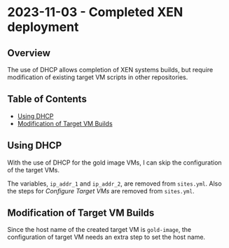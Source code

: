 # 2023-11-03 - Completed XEN deployment

## Overview

The use of DHCP allows completion of XEN systems builds, but require modification of existing target VM scripts in other repositories.

## Table of Contents

* [Using DHCP](#using-dhcp)
* [Modification of Target VM Builds](#modification-of-target-vm-builds)

## Using DHCP

With the use of DHCP for the gold image VMs, I can skip the configuration of the target VMs.

The variables, `ip_addr_1` and `ip_addr_2`, are removed from `sites.yml`. Also the steps for _Configure Target VMs_ are removed from `sites.yml`.

## Modification of Target VM Builds

Since the host name of the created target VM is `gold-image`, the configuration of target VM needs an extra step to set the host name.

